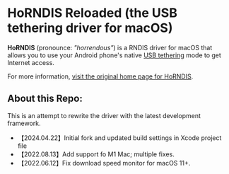 # HoRNDIS Reloaded (the USB tethering driver for macOS)


**HoRNDIS** (pronounce: *"horrendous"*) is a RNDIS driver for macOS that allows you to use your Android phone's native [USB tethering](http://en.wikipedia.org/wiki/Tethering) mode to get Internet access.

For more information, [visit the original home page for HoRNDIS](http://www.joshuawise.com/horndis).

## About this Repo:
This is an attempt to rewrite the driver with the latest development framework.
+ 【2024.04.22】Initial fork and updated build settings in Xcode project file 
+ 【2022.08.13】Add support fo M1 Mac; multiple fixes.
+ 【2022.06.12】Fix download speed monitor for macOS 11+.
